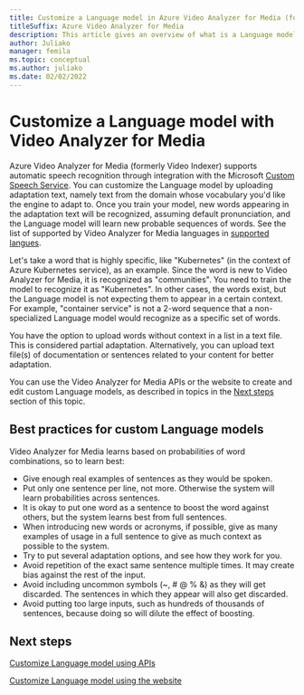 ```yaml
---
title: Customize a Language model in Azure Video Analyzer for Media (formerly Video Indexer) - Azure  
titleSuffix: Azure Video Analyzer for Media
description: This article gives an overview of what is a Language model in Azure Video Analyzer for Media (formerly Video Indexer) and how to customize it.
author: Juliako
manager: femila
ms.topic: conceptual
ms.author: juliako
ms.date: 02/02/2022
---
```


# Customize a Language model with Video Analyzer for Media

Azure Video Analyzer for Media (formerly Video Indexer) supports automatic speech recognition through integration with the Microsoft [Custom Speech Service](https://azure.microsoft.com/services/cognitive-services/custom-speech-service/). You can customize the Language model by uploading adaptation text, namely text from the domain whose vocabulary you'd like the engine to adapt to. Once you train your model, new words appearing in the adaptation text will be recognized, assuming default pronunciation, and the Language model will learn new probable sequences of words. See the list of supported by Video Analyzer for Media languages in [supported langues](language-support.md). 

Let's take a word that is highly specific, like "Kubernetes" (in the context of Azure Kubernetes service), as an example. Since the word is new to Video Analyzer for Media, it is recognized as "communities". You need to train the model to recognize it as "Kubernetes". In other cases, the words exist, but the Language model is not expecting them to appear in a certain context. For example, "container service" is not a 2-word sequence that a non-specialized Language model would recognize as a specific set of words.

You have the option to upload words without context in a list in a text file. This is considered partial adaptation. Alternatively, you can upload text file(s) of documentation or sentences related to your content for better adaptation.

You can use the Video Analyzer for Media APIs or the website to create and edit custom Language models, as described in topics in the [Next steps](#next-steps) section of this topic.

## Best practices for custom Language models

Video Analyzer for Media learns based on probabilities of word combinations, so to learn best:

* Give enough real examples of sentences as they would be spoken.
* Put only one sentence per line, not more. Otherwise the system will learn probabilities across sentences.
* It is okay to put one word as a sentence to boost the word against others, but the system learns best from full sentences.
* When introducing new words or acronyms, if possible, give as many examples of usage in a full sentence to give as much context as possible to the system.
* Try to put several adaptation options, and see how they work for you.
* Avoid repetition of the exact same sentence multiple times. It may create bias against the rest of the input.
* Avoid including uncommon symbols (~, # @ % &) as they will get discarded. The sentences in which they appear will also get discarded.
* Avoid putting too large inputs, such as hundreds of thousands of sentences, because doing so will dilute the effect of boosting.

## Next steps

[Customize Language model using APIs](customize-language-model-with-api.md)

[Customize Language model using the website](customize-language-model-with-website.md)
